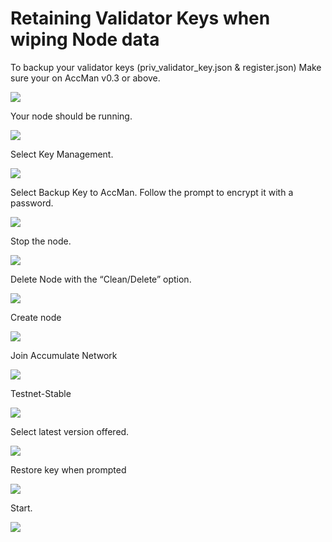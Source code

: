 # Retaining Validator Keys when wiping Node data

To backup your validator keys (priv\_validator\_key.json & register.json) Make sure your on AccMan v0.3 or above.

![](https://lh5.googleusercontent.com/fOVzk6M3tJJsJIe6Zf635Vm3xE7QI9GuDKXqJMso8vxDE79\_Ta5JubQL2dQlwOhMhU4QplFd0r3Z0G61aLxgbY\_WVFCaVsq6UbR2Xotx9o76ygEd8i35XdJdg87mOA9VC\_e6elzKxGdY3U2Bcyck8VOcZ0MW3QRPAg72pbR--xZjnpPX5K1dDy83BQ)

Your node should be running.

![](https://lh6.googleusercontent.com/ndn8msSNZ-mPfBtHdo-MobPAc2WDNVSQ0PA6Js63rm-t1z1s1uq8CmXKI2S548Tn8XtGbFAR7MfCpIBvqKlZYeRa6vHvH-M6EyjyMf08eowOClgqK936whcidAwSMNfpZM59JkNJyPLyO8kof7znnH3q1iedCM3X\_-qdVSWfFpRDpx7KnovrssJMUg)

Select Key Management.

![](https://lh6.googleusercontent.com/rZnXWTgAtmtjvEPlXvYf26WRMS9lHE4xPEkIfgm-lats9-sPBzLAS4nUq1pCqV59A5brQn7MMyyXeAcS-NzmB4cJqAdwTa88ubJpUKThTMMvnYcS\_1bg3Ea2FdmLLfEvP9Gt2FaI8T6INm4RFRN6wXyV9QcbvysRxKBQ9NwK\_uJMfzU-M4EyVlP\_Hg)

Select Backup Key to AccMan. Follow the prompt to encrypt it with a password.

![](https://lh6.googleusercontent.com/BaFykNAZbMPi2JSQE2Hof-EC13DGPQMyrcJGTHm7VuznJW\_Qvf4urbnFyFhet0LAnOLxJRgUGAL4qzuqcbsCqmhwc6FuE3Xw9q6DuworDI\_w8v7qiXKc2\_CSpUwmscDhR7cMqJUJ85jyPbIBRKY4o-S6iY\_caSmX1b1CSxAr6xe8XAlILH3frqBi\_g)

Stop the node.

![](https://lh3.googleusercontent.com/vq11HyvgvO9zw-vp6sgJW0OHhRoo-dK6uVD6jpZLgJIw3yXvhhrY9WxCpRfUtmXSX\_HHVipwayBfeYzyAxsdfpFDa2F2BDWJC3g9E0Gg3sZ2AewQnF7qCKeSaJahxInXj2kigyMpWU\_nK0dncf5EtdbnhumdKtonbRt4I0nelu65s7ga5V8qeuTPWg)

Delete Node with the “Clean/Delete” option.

![](https://lh3.googleusercontent.com/cLNEnj2upUf1\_lJHCO9nRO-dfX8rsL-pY14WXiiKBxrufqwV3QnhZqjogW4FwFUsWrEfaEQbAUXU6PjBjFkKZA8qA26OLVoQgUiMvARyL8l5lqvxnjABQX2F9Pp-tAinEiAQLjB-8-QrR8pJrkpbAupDlnZ8HkU1Rs0BjD8jj-WimKXNxQDxEDAJWA)

Create node

![](https://lh4.googleusercontent.com/JwedPEh7lj7IwM8IAAPr6RsjDNg0u19F7cjb6UE7OVFrXXDTTECvFlHTTokJX4S4jXt3uYQLRCa8MaMYNbgSOw9T1xqqsEJXPbpgiAYvULK4ri0YShA2mwjX6apfneIFX6BrI8T4ZNi0Hy48RfnHXuYhSBSRunJg155o-YPHd6g\_69mrQ-KimZrTtg)

Join Accumulate Network

![](https://lh6.googleusercontent.com/e8982EpVnkDazgC5hJbE4d5rGsudvdBkZ572MryrqWp0KOwly4IuOQy9-eRlv92cF7mTfbED3uifm8cvqnBgzcIHJtFtuxTI8HMkLzNZhTyf0OJPP1er6zyfXkdYvBJ\_zzi4fHU7gNntZZItUgzY8ZRJaZXbcIoeShwHPxbhqmlQtY\_TbON1FmPRAg)

Testnet-Stable

![](https://lh4.googleusercontent.com/5Uz3g0kN8paDflhudyJcvMA-dCcXc6E75d9pFkfGFztz7vAt\_6bIdtCgOmWDtyQy8BaQzMt-F9sjC8t90QK5a\_9-ZFyvNuU68a8e3IeuHi7wkBy9\_FmQSSzfohdLBJLDxBSVqAr2v9E4SMZFYhMPCV-qpVxlB8bC4nnZMqsRtOCOckggyIrYxt8Bjg)

Select latest version offered.

![](https://lh4.googleusercontent.com/DpUOJAFVCkuDiDHztxc8kdykUVdam2xlOGv0dGnTGxwwiZuDEQI5sDPxBPT9AjVIifBAxWT2CFxcjpWyJKKDxzoXbXe1gmX8UT1pNoper-LzU9mKp4C28CGj0kFK9TfLGfnPXbkd6-WaZxqXFN\_tWSWCwuDG4uWnRGUJQB0QavIm5Eu2UoYfgvJj3Q)

Restore key when prompted

![](https://lh6.googleusercontent.com/0RipwOeJj3YuMm4pvESEZWqMFPPTWwHwz-FvbSKc0d2BPI3G4eOhZi8gMw1BYMHwbockyLkM8D0mCAR2g0zAx2S8nZl99ySq-TxPpcrpWLZ9BGRPYR5k3oAbwnGTglpaYbNLjIJ79rsEaMwBy1Wf9Zkpmy\_8rs3EmtuYdzWffumbawkTmx4OE4FCpw)

Start.

![](https://lh4.googleusercontent.com/UfFJ5ceO4L1KIh0GqGfE4cibxb3ezwiC9HugNE1RaelqgVSSeE8Jy7MZFnvYMwgJ\_mxKFUuO60SyJltHDxo6iX0GORtk8XAvH7m8wLHF9T8hXnDXOmo\_l4bXlXU1uW4znevAcD3rbv6gUh3wheTyotk\_0mMftwSb3uA3erAP2zb-hlY65Dm4nqlYKw)
